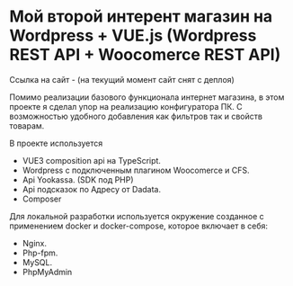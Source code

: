 # Мой второй интерент магазин на Wordpress + VUE.js (Wordpress REST API + Woocomerce REST API)

Ссылка на сайт - (на текущий момент сайт снят с деплоя)

Помимо реализации базового функционала интернет магазина, в этом проекте я сделал упор на реализацию конфигуратора ПК. С возможностью удобного добавления как фильтров так и свойств товарам. 

В проекте используется
- VUE3 composition api на TypeScript.
- Wordpress c подключенным плагином Woocomerce и CFS.
- Api Yookassa. (SDK под PHP)
- Api подсказок по Адресу от Dadata. 
- Composer

Для локальной разработки используется окружение созданное с применением docker и docker-compose, которое включает в себя:
- Nginx.
- Php-fpm.
- MySQL.
- PhpMyAdmin
